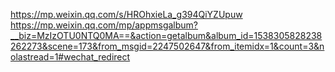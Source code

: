 https://mp.weixin.qq.com/s/HROhxieLa_g394QiYZUpuw
https://mp.weixin.qq.com/mp/appmsgalbum?__biz=MzIzOTU0NTQ0MA==&action=getalbum&album_id=1538305828238262273&scene=173&from_msgid=2247502647&from_itemidx=1&count=3&nolastread=1#wechat_redirect